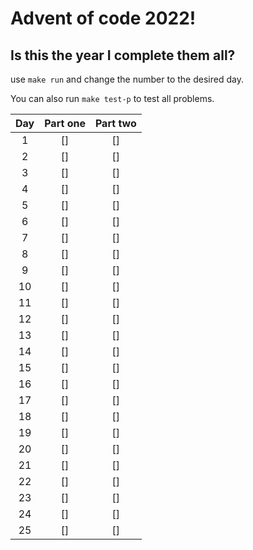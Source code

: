 # Advent of code 2022!

## Is this the year I complete them all?

use `make run` and change the number to the desired day.

You can also run `make test-p` to test all problems. 


|  Day  | Part one | Part two |
| :---: |  :----:  |  :----:  |
| 1     |   []     |   []     |
| 2     |   []     |   []     |
| 3     |   []     |   []     |
| 4     |   []     |   []     |
| 5     |   []     |   []     |
| 6     |   []     |   []     |
| 7     |   []     |   []     |
| 8     |   []     |   []     |
| 9     |   []     |   []     |
| 10    |   []     |   []     |
| 11    |   []     |   []     |
| 12    |   []     |   []     |
| 13    |   []     |   []     |
| 14    |   []     |   []     |
| 15    |   []     |   []     |
| 16    |   []     |   []     |
| 17    |   []     |   []     |
| 18    |   []     |   []     |
| 19    |   []     |   []     |
| 20    |   []     |   []     |
| 21    |   []     |   []     |
| 22    |   []     |   []     |
| 23    |   []     |   []     |
| 24    |   []     |   []     |
| 25    |   []     |   []     |